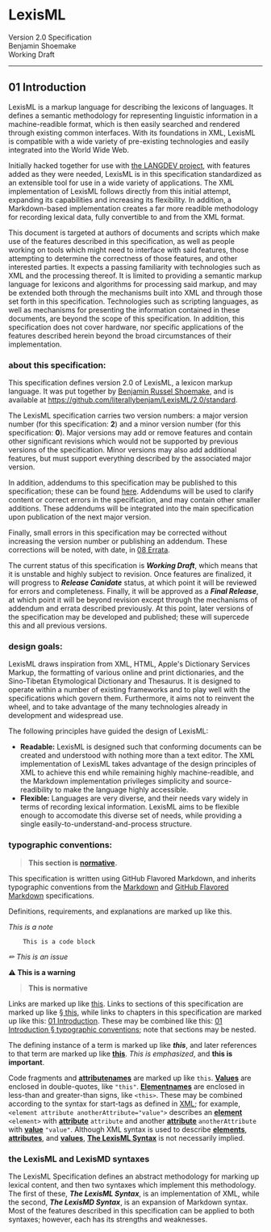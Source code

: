 #  LexisML  #

Version 2.0 Specification<br>
Benjamin Shoemake<br>
Working Draft

- - -

##  01 Introduction  ##

LexisML is a markup language for describing the lexicons of languages.
It defines a semantic methodology for representing linguistic information in a machine-readible format, which is then easily searched and rendered through existing common interfaces.
With its foundations in XML, LexisML is compatible with a wide variety of pre-existing technologies and easily integrated into the World Wide Web.

Initially hacked together for use with [the LANGDEV project][LANGDEV], with features added as they were needed, LexisML is in this specification standardized as an extensible tool for use in a wide variety of applications.
The XML implementation of LexisML follows directly from this initial attempt, expanding its capabilities and increasing its flexibility.
In addition, a Markdown-based implementation creates a far more readible methodology for recording lexical data, fully convertible to and from the XML format.

This document is targeted at authors of documents and scripts which make use of the features described in this specification, as well as people working on tools which might need to interface with said features, those attempting to determine the correctness of those features, and other interested parties.
It expects a passing familiarity with technologies such as XML and the processing thereof.
It is limited to providing a semantic markup language for lexicons and algorithms for processing said markup, and may be extended both through the mechanisms built into XML and through those set forth in this specification.
Technologies such as scripting languages, as well as mechanisms for presenting the information contained in these documents, are beyond the scope of this specification.
In addition, this specification does not cover hardware, nor specific applications of the features described herein beyond the broad circumstances of their implementation.

###  about this specification:  ###

This specification defines version 2.0 of LexisML, a lexicon markup language.
It was put together by [Benjamin Russel Shoemake][BENJAM], and is available at <https://github.com/literallybenjam/LexisML/2.0/standard>.

The LexisML specification carries two version numbers: a major version number (for this specification: __2__) and a minor version number (for this specification: __0__).
Major versions may add or remove features and contain other significant revisions which would not be supported by previous versions of the specification.
Minor versions may also add additional features, but must support everything described by the associated major version.

In addition, addendums to this specification may be published to this specification; these can be found [here](addendums).
Addendums will be used to clarify content or correct errors in the specification, and may contain other smaller additions.
These addendums will be integrated into the main specification upon publication of the next major version.

Finally, small errors in this specification may be corrected without increasing the version number or publishing an addendum.
These corrections will be noted, with date, in [08 Errata](08%20Errata.md).

The current status of this specification is **_Working Draft_**, which means that it is unstable and highly subject to revision.
Once features are finalized, it will progress to **_Release Canidate_** status, at which point it will be reviewed for errors and completeness.
Finally, it will be approved as a **_Final Release_**, at which point it will be beyond revision except through the mechanisms of addendum and errata described previously.
At this point, later versions of the specification may be developed and published; these will supercede this and all previous versions.

###  design goals:  ###

LexisML draws inspiration from XML, HTML, Apple's Dictionary Services Markup, the formatting of various online and print dictionaries, and the Sino-Tibetan Etymological Dictionary and Thesaurus.
It is designed to operate within a number of existing frameworks and to play well with the specifications which govern them.
Furthermore, it aims not to reinvent the wheel, and to take advantage of the many technologies already in development and widespread use.

The following principles have guided the design of LexisML:

- <b>Readable:</b> LexisML is designed such that conforming documents can be created and understood with nothing more than a text editor.
The XML implementation of LexisML takes advantage of the design principles of XML to achieve this end while remaining highly machine-readible, and the Markdown implementation privileges simplicity and source-readibility to make the language highly accessible.
- <b>Flexible:</b> Languages are very diverse, and their needs vary widely in terms of recording lexical information.
LexisML aims to be flexible enough to accomodate this diverse set of needs, while providing a single easily-to-understand-and-process structure.

###  typographic conventions:  ###

> __This section is [**normative**][TERMS].__

This specification is written using GitHub Flavored Markdown, and inherits typographic conventions from the [Markdown][MARKDOWN] and [GitHub Flavored Markdown][GFM] specifications.

Definitions, requirements, and explanations are marked up like this.

*This is a note*

```
    This is a code block
```

*✏ This is an issue*

**⚠ This is a warning**

> __This is normative__

Links are marked up like [this][EXAMPLE].
Links to sections of this specification are marked up like [§ this](#this), while links to chapters in this specification are marked up like this: [01 Introduction](01%20Introduction.md).
These may be combined like this: [01 Introduction § typographic conventions][TYPOGRAPHY]; note that sections may be nested.

The defining instance of a term is marked up like **_this_**, and later references to that term are marked up like [**this**][TYPOGRAPHY].
*This is emphasized*, and __this is important__.

Code fragments and [**attribute**][TERMS][**names**][TERMS] are marked up like `this`.
[**Values**][TERMS] are enclosed in double-quotes, like `"this"`.
[**Element**][TERMS][**names**][TERMS] are enclosed in less-than and greater-than signs, like `<this>`.
These may be combined according to the syntax for start-tags as defined in [XML][XML]; for example, `<element attribute anotherAttribute="value">` describes an [**element**][TERMS] `<element>` with [**attribute**][TERMS] `attribute` and another [**attribute**][TERMS] `anotherAttribute` with [**value**][TERMS] `"value"`.
Although XML syntax is used to describe [**elements**][TERMS], [**attributes**][TERMS], and [**values**][TERMS], [**The LexisML Syntax**][LEXISML] is not necessarily implied.

###  the LexisML and LexisMD syntaxes  ###

The LexisML Specification defines an abstract methodology for marking up lexical content, and then two syntaxes which implement this methodology.
The first of these, **_The LexisML Syntax_**, is an implementation of XML, while the second, **_The LexisMD Syntax_**, is an expansion of Markdown syntax.
Most of the features described in this specification can be applied to both syntaxes; however, each has its strengths and weaknesses.

[BENJAM]: http://benjam.xyz/ "benjam.xyz"
[EXAMPLE]: http://example.com/ "Example Domain"
[GFM]: https://help.github.com/articles/github-flavored-markdown/ "GitHub Flavored Markdown"
[LANGDEV]: https://github.com/literallybenjam/langdev "The Langdev Project"
[MARKDOWN]: http://daringfireball.net/projects/markdown/ "Markdown"
[TERMS]: 02%20Terminology%20and%20infrastructure.md#terminology "02 Terminology and infrastructure § terminology"
[TYPOGRAPHY]: 01%20Introduction.md#typographic-conventions "01 Introduction § typographic conventions"
[LEXISML]: 06%20The%20LexisML%20Syntax.md "06 The LexisML Syntax"
[XML]: http://www.w3.org/TR/REC-xml/ "Extensible Markup Language (XML) 1.0 (Fifth Edition)"
